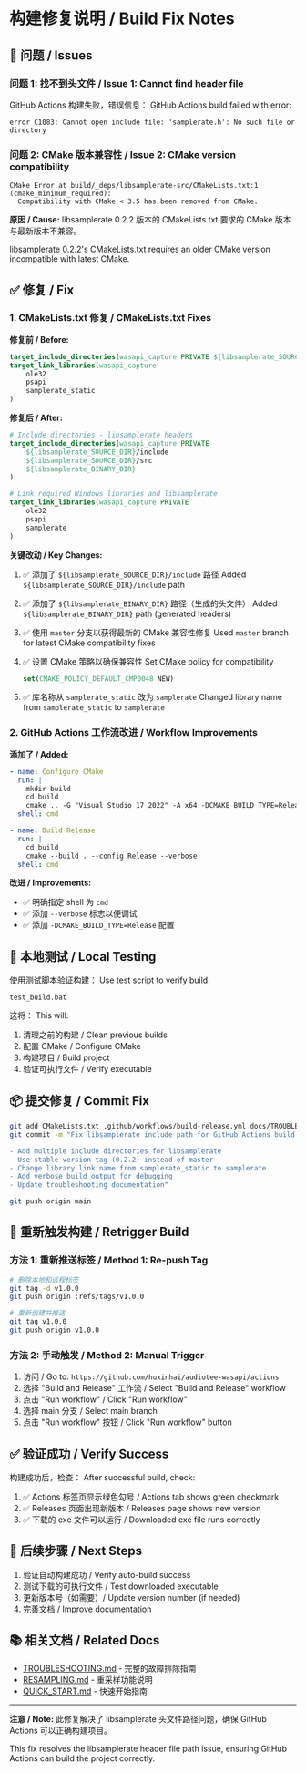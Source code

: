 # 构建修复说明 / Build Fix Notes

## 🐛 问题 / Issues

### 问题 1: 找不到头文件 / Issue 1: Cannot find header file

GitHub Actions 构建失败，错误信息：
GitHub Actions build failed with error:

```
error C1083: Cannot open include file: 'samplerate.h': No such file or directory
```

### 问题 2: CMake 版本兼容性 / Issue 2: CMake version compatibility

```
CMake Error at build/_deps/libsamplerate-src/CMakeLists.txt:1 (cmake_minimum_required):
  Compatibility with CMake < 3.5 has been removed from CMake.
```

**原因 / Cause:**
libsamplerate 0.2.2 版本的 CMakeLists.txt 要求的 CMake 版本与最新版本不兼容。

libsamplerate 0.2.2's CMakeLists.txt requires an older CMake version incompatible with latest CMake.

## ✅ 修复 / Fix

### 1. CMakeLists.txt 修复 / CMakeLists.txt Fixes

**修复前 / Before:**
```cmake
target_include_directories(wasapi_capture PRIVATE ${libsamplerate_SOURCE_DIR}/src)
target_link_libraries(wasapi_capture
    ole32
    psapi
    samplerate_static  
)
```

**修复后 / After:**
```cmake
# Include directories - libsamplerate headers
target_include_directories(wasapi_capture PRIVATE 
    ${libsamplerate_SOURCE_DIR}/include
    ${libsamplerate_SOURCE_DIR}/src
    ${libsamplerate_BINARY_DIR}
)

# Link required Windows libraries and libsamplerate
target_link_libraries(wasapi_capture PRIVATE
    ole32
    psapi
    samplerate
)
```

**关键改动 / Key Changes:**
1. ✅ 添加了 `${libsamplerate_SOURCE_DIR}/include` 路径
   Added `${libsamplerate_SOURCE_DIR}/include` path
   
2. ✅ 添加了 `${libsamplerate_BINARY_DIR}` 路径（生成的头文件）
   Added `${libsamplerate_BINARY_DIR}` path (generated headers)
   
3. ✅ 使用 `master` 分支以获得最新的 CMake 兼容性修复
   Used `master` branch for latest CMake compatibility fixes
   
4. ✅ 设置 CMake 策略以确保兼容性
   Set CMake policy for compatibility
   ```cmake
   set(CMAKE_POLICY_DEFAULT_CMP0048 NEW)
   ```
   
5. ✅ 库名称从 `samplerate_static` 改为 `samplerate`
   Changed library name from `samplerate_static` to `samplerate`

### 2. GitHub Actions 工作流改进 / Workflow Improvements

**添加了 / Added:**
```yaml
- name: Configure CMake
  run: |
    mkdir build
    cd build
    cmake .. -G "Visual Studio 17 2022" -A x64 -DCMAKE_BUILD_TYPE=Release
  shell: cmd

- name: Build Release
  run: |
    cd build
    cmake --build . --config Release --verbose
  shell: cmd
```

**改进 / Improvements:**
- ✅ 明确指定 shell 为 `cmd`
- ✅ 添加 `--verbose` 标志以便调试
- ✅ 添加 `-DCMAKE_BUILD_TYPE=Release` 配置

## 🧪 本地测试 / Local Testing

使用测试脚本验证构建：
Use test script to verify build:

```batch
test_build.bat
```

这将：
This will:
1. 清理之前的构建 / Clean previous builds
2. 配置 CMake / Configure CMake  
3. 构建项目 / Build project
4. 验证可执行文件 / Verify executable

## 📦 提交修复 / Commit Fix

```bash
git add CMakeLists.txt .github/workflows/build-release.yml docs/TROUBLESHOOTING.md test_build.bat BUILD_FIX.md
git commit -m "Fix libsamplerate include path for GitHub Actions build

- Add multiple include directories for libsamplerate
- Use stable version tag (0.2.2) instead of master
- Change library link name from samplerate_static to samplerate
- Add verbose build output for debugging
- Update troubleshooting documentation"

git push origin main
```

## 🔄 重新触发构建 / Retrigger Build

### 方法 1: 重新推送标签 / Method 1: Re-push Tag

```bash
# 删除本地和远程标签
git tag -d v1.0.0
git push origin :refs/tags/v1.0.0

# 重新创建并推送
git tag v1.0.0
git push origin v1.0.0
```

### 方法 2: 手动触发 / Method 2: Manual Trigger

1. 访问 / Go to: `https://github.com/huxinhai/audiotee-wasapi/actions`
2. 选择 "Build and Release" 工作流 / Select "Build and Release" workflow
3. 点击 "Run workflow" / Click "Run workflow"
4. 选择 main 分支 / Select main branch
5. 点击 "Run workflow" 按钮 / Click "Run workflow" button

## ✅ 验证成功 / Verify Success

构建成功后，检查：
After successful build, check:

1. ✅ Actions 标签页显示绿色勾号 / Actions tab shows green checkmark
2. ✅ Releases 页面出现新版本 / Releases page shows new version
3. ✅ 下载的 exe 文件可以运行 / Downloaded exe file runs correctly

## 🎯 后续步骤 / Next Steps

1. 验证自动构建成功 / Verify auto-build success
2. 测试下载的可执行文件 / Test downloaded executable
3. 更新版本号（如需要）/ Update version number (if needed)
4. 完善文档 / Improve documentation

## 📚 相关文档 / Related Docs

- [TROUBLESHOOTING.md](docs/TROUBLESHOOTING.md) - 完整的故障排除指南
- [RESAMPLING.md](docs/RESAMPLING.md) - 重采样功能说明
- [QUICK_START.md](docs/QUICK_START.md) - 快速开始指南

---

**注意 / Note:** 此修复解决了 libsamplerate 头文件路径问题，确保 GitHub Actions 可以正确构建项目。

This fix resolves the libsamplerate header file path issue, ensuring GitHub Actions can build the project correctly.

